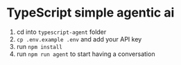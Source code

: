 # TypeScript simple agentic ai

1. cd into `typescript-agent` folder
2. `cp .env.example .env` and add your API key
3. run `npm install`
4. run `npm run agent` to start having a conversation

